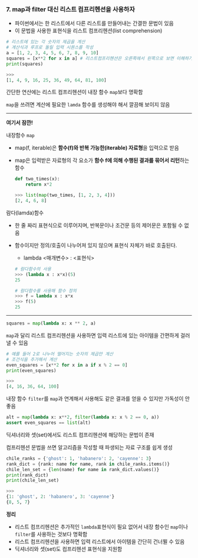 ### 7. map과 filter 대신 리스트 컴프리헨션을 사용하자
- 파이썬에서는 한 리스트에서 다른 리스트를 만들어내는 간결한 문법이 있음
- 이 문법을 사용한 표현식을 리스트 컴프리헨션(list comprehension)

```python
# 리스트에 있는 각 숫자의 제곱을 계산
# 계산식과 루프로 돌릴 입력 시퀀스를 작성
a = [1, 2, 3, 4, 5, 6, 7, 8, 9, 10]
squares = [x**2 for x in a] # 리스트컴프리헨션은 오른쪽에서 왼쪽으로 보면 이해하기 쉬움
print(squares)

>>>
[1, 4, 9, 16, 25, 36, 49, 64, 81, 100]

```

간단한 연산에는 리스트 컴프리헨션이 내장 함수 `map`보다 명확함

`map`을 쓰려면 계산에 필요한 `lamda` 함수를 생성해야 해서 깔끔해 보이지 않음

---
**여기서 잠깐!**

내장함수 `map`

- map(f, iterable)은 **함수(f)와 반복 가능한(iterable) 자료형**을 입력으로 받음
- map은 입력받은 자료형의 각 요소가 **함수 f에 의해 수행된 결과를 묶어서 리턴**하는 함수

	```python
	def two_times(x):
   		return x*2

	>>> list(map(two_times, [1, 2, 3, 4]))
	[2, 4, 6, 8]
	```

람다(lamda)함수

- 한 줄 짜리 표현식으로 이루어지며, 반복문이나 조건문 등의 제어문은 포함될 수 없음
- 함수이지만 정의/호출이 나누어져 있지 않으며 표현식 자체가 바로 호출된다.
	- lambda <매개변수> : <표현식>

	```python
	# 람다함수의 사용
	>>> (lambda x : x*x)(5)
	25

	# 람다함수를 사용해 함수 정의
	>>> f = lambda x : x*x
	>>> f(5)
	25
	```
----

```python
squares = map(lambda x: x ** 2, a)

```

`map`과 달리 리스트 컴프리헨션을 사용하면 입력 리스트에 있는 아이템을 간편하게 걸러낼 수 있음

```python
# 예를 들어 2로 나누어 떨어지는 숫자의 제곱만 계산
# 조건식을 추가해서 계산
even_squares = [x**2 for x in a if x % 2 == 0]
print(even_squares)

>>>
[4, 16, 36, 64, 100]
```

내장 함수 `filter`를 `map`과 연계해서 사용해도 같은 결과를 얻을 수 있지만 가독성이 안 좋음

```python
alt = map(lambda x: x**2, filter(lambda x: x % 2 == 0, a))
assert even_squares == list(alt)
```

딕셔너리와 셋(set)에서도 리스트 컴프리헨션에 해당하는 문법이 존재

컴프리헨션 문법을 쓰면 알고리즘을 작성할 때 파생되는 자료 구조를 쉽게 생성

```python
chile_ranks = {'ghost': 1, 'habanero': 2, 'cayenne': 3}
rank_dict = {rank: name for name, rank in chile_ranks.items()}
chile_len_set = {len(name) for name in rank_dict.values()}
print(rank_dict)
print(chile_len_set)

>>>
{1: 'ghost', 2: 'habanero', 3: 'cayenne'}
{8, 5, 7}
```

**정리**

- 리스트 컴프리헨션은 추가적인 `lambda`표현식이 필요 없어서 내장 함수인 `map`이나 `filter`를 사용하는 것보다 명확함
- 리스트 컴프리헨션을 사용하면 입력 리스트에서 아이템을 간단히 건너뛸 수 있음
- 딕셔너리와 셋(set)도 컴프리헨션 표현식을 지원함

